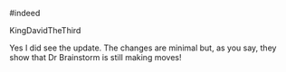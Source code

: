 #indeed

KingDavidTheThird

Yes I did see the update. The changes are minimal but, as you say, they show that Dr Brainstorm is still making moves!
